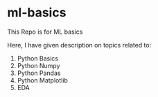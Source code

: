 # ml-basics
This Repo is for ML basics

Here, I have given description on topics related to:
1. Python Basics
2. Python Numpy
3. Python Pandas
4. Python Matplotlib
5. EDA
